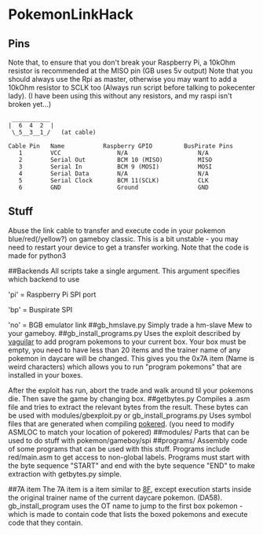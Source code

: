PokemonLinkHack
===========================

## Pins
Note that, to ensure that you don't break your Raspberry Pi, a 10kOhm resistor
is recommended at the MISO pin (GB uses 5v output)
Note that you should always use the Rpi as master, otherwise you may want to
add a 10kOhm resistor to SCLK too (Always run script before talking to pokecenter lady).
(I have been using this without any resistors, and my raspi isn't broken yet...)

     ___________
    |  6  4  2  |
     \_5__3__1_/   (at cable)

    Cable Pin   Name           Raspberry GPIO         BusPirate Pins
       1        VCC                N/A                    N/A
       2        Serial Out         BCM 10 (MISO)          MISO
       3        Serial In          BCM 9 (MOSI)           MOSI
       4        Serial Data        N/A                    N/A
       5        Serial Clock       BCM 11(SCLK)           CLK
       6        GND                Ground                 GND
       
       
## Stuff
Abuse the link cable to transfer and execute code in your pokemon blue/red(/yellow?) on gameboy classic.
This is a bit unstable - you may need to restart your device to get a transfer working.
Note that the code is made for python3

##Backends
All scripts take a single argument. This argument specifies which backend to use

'pi' = Raspberry Pi SPI port

'bp' = Buspirate SPI

'no' = BGB emulator link
##gb_hmslave.py 
Simply trade a hm-slave Mew to your gameboy.
##gb_install_programs.py
Uses the exploit described by [vaguilar](http://vaguilar.js.org/posts/1/) to add program pokemons
to your current box. Your box must be empty, you need to have less than 20 items 
and the trainer name of any pokemon in daycare will be changed.
This gives you the 0x7A item (Name is weird characters) which 
allows you to run "program pokemons" that are installed in your boxes.

After the exploit has run, abort the trade and walk around til your pokemons die.
Then save the game by changing box.
##getbytes.py
Compiles a .asm file and tries to extract the relevant bytes from the result.
These bytes can be used with modules/gbexploit.py or gb_install_programs.py
Uses symbol files that are generated when compiling [pokered](https://github.com/iimarckus/pokered).
(you need to modify ASMLOC to match your location of pokered)
##modules/
Parts that can be used to do stuff with pokemon/gameboy/spi
##programs/
Assembly code of some programs that can be used with this stuff.
Programs include red/main.asm to get access to non-global labels.
Programs must start with the byte sequence "START" and end with the byte
sequence "END" to make extraction with getbytes.py simple.

##7A item
The 7A item is a item similar to [8F](http://forums.glitchcity.info/index.php/topic,6638.0.html), except execution starts inside
the original trainer name of the current daycare pokemon. (DA58).
gb_install_program uses the OT name to jump to the first box pokemon - which 
is made to contain code that lists the boxed pokemons and execute code that they
contain.
